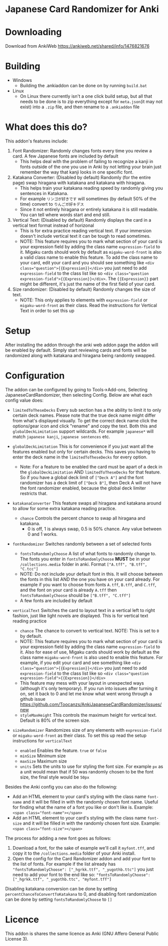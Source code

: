 # Japanese Card Randomizer for Anki
# Downloading
Download from AnkiWeb https://ankiweb.net/shared/info/1476821676
# Building
* Windows
    * Building the .ankiaddon can be done on by running `build.bat`
* Linux
    * On Linux there currently isn't a one click build setup, but all that needs to be done is to zip everything except for `meta.json`(it may not exist) into a `.zip` file, and then rename to a `.ankiaddon` file
# What does this do?
This addon's features include:
1. Font Randomizer: Randomly changes fonts every time you review a card. A few Japanese fonts are included by default 
   * This helps deal with the problem of failing to recognize a kanji in fonts outside of the one you use in Anki by not letting your brain just remember the way that kanji looks in one specific font.
2. Katakana Converter: (Disabled by default) Randomly (for the entire page) swap hiragana with katakana and katakana with hiragana.
   * This helps train your katakana reading speed by randomly giving you sentences in Katakana. 
   * For example `リンゴが好きです` will sometimes (by default 50% of the time) convert to `りんごガ好キデス`
   * Since it not entirely hiragana or entirely katakana it is still readable. You can tell where words start and end still.
3. Vertical Text: (Disabled by default) Randomly displays the card in a vertical text format instead of horizonal
   * This is for extra practice reading vertical text. If your immersion doesn't include vertical text it can be tough to read sometimes.
   * NOTE: This feature requires you to mark what section of your card is your expression field by adding the class name `expression-field` to it. Migaku cards should work by default as `migaku-word-front` is also a valid class name to enable this feature. To add the class name to your card, edit your card and you should see something like `<div class="question">{{Expression}}</div>` you just need to add `expression-field` to the class list like so `<div class="question expression-field">{{Expression}}</div>`. The `{{Expression}}` part might be different, it's just the name of the first field of your card.
4. Size randomizer: (Disabled by default) Randomly changes the size of text.
   * NOTE: This only applies to elements with `expression-field` or `migaku-word-front` as their class. Read the instructions for Vertical Text in order to set this up

# Setup
After installing the addon through the anki web addon page the addon will be enabled by default. Simply start reviewing cards and fonts will be randomized along with katakana and hiragana being randomly swapped.

# Configuration
The addon can be configured by going to Tools->Add-ons, Selecting JapaneseCardRandomizer, then selecting Config.
Below are what each config value does:



* `limitedToTheseDecks` Every sub section has a the ability to limit it to only certain deck names. Please note that the true deck name might differ from what's displayed visually. To get the correct deck name click the options/gear icon and click "rename" and copy the text. Both this and `globalDeckLimitation` support wildcards. For example `japanese*` will match `japanese kanji`,  `japanese sentences` etc.
* `globalDeckLimitation` This is for convenience if you just want all the features enabled but only for certain decks. This saves you having to enter the deck name in the `limitedToTheseDecks` for every option. 
    * Note: For a feature to be enabled the card must be apart of a deck in the `globalDeckLimitation` AND `limitedToTheseDecks` for that feature.  So if you have a global deck limit of `["Deck A"]` and the font randomizer has a deck limit of `["Deck B"]`, then Deck A will not have the font randomizer enabled, because the global deck limiter restricts that.

* `katakanaConverter`  This feature swaps all hiragana and katakana around to allow for some extra katakana reading practice.
    *  `chance` Controls the percent chance to swap all hiragana and katakana. 
        * 0 is off, 1 is always swap, 0.5 is 50% chance. Any value between 0 and 1 works.
* `fontRandomizer` Switches randomly between a set of selected fonts
     * `fontsToRandomlyChoose` A list of what fonts to randomly change to. The fonts you enter in `fontsToRandomlyChoose`  **MUST** be in your `/collections.media` folder in anki. Format `["A.tff", "B.tff", "C.tcc"]`
     * NOTE: Do not include your default font in this. It will choose between the fonts in this list AND the one you have on your card already. For example if you want to choose from fonts `A.tff`, `B.tff`, and `C.tff`, and the font on your card is already `A.tff` then `fontsToRandomlyChoose` should be `["B.tff", "C.tff"]`
    * A few fonts are included by default
 
 * `verticalText` Switches the card to layout text in a vertical left to right fashion, just like light novels are displayed. This is for vertical text reading practice
    * `chance` The chance to convert to vertical text. NOTE: This is set to `0` by default.
    * NOTE: This feature requires you to mark what section of your card is your expression field by adding the class name `expression-field` to it. Also for ease of use, Migaku cards should work by default as the class name `migaku-word-front` is also used to enable this feature. For example, if you edit your card and see something like `<div class="question">{{Expression}}</div>` you just need to add `expression-field` to the class list like so `<div class="question expression-field">{{Expression}}</div>`
    * This feature may mess with your layout in unexpected ways (although it's only temporary). If you run into issues after turning it on, set it back to 0 and let me know what went wrong through a github issue https://github.com/Toocanzs/AnkiJapaneseCardRandomizer/issues/new
    * `styleMaxHeight` This controls the maximum height for vertical text. Default is 80% of the screen size.

* `sizeRandomizer` Randomizes size of any elements with `expression-field` or `migaku-word-front` as their class. To set this up read the setup instructions for `verticalText`
    * `enabled` Enables the feature. `true` or `false`
    * `minSize` Minimum size
    * `maxSize` Maximum size
    * `units` Sets the units to use for styling the font size. For example `px` as a unit would mean that if 50 was randomly chosen to be the font size, the final style would be `50px`


Besides the Anki config you can also do the following:
* Add an HTML element to your card's styling with the class name `font-name` and it will be filled in with the randomly chosen font name. Useful for finding what the name of a font you like or don't like is. Example: `<span class="font-name"></span>`
* Add an HTML element to your card's styling with the class name `font-size` and it will be filled in with the randomly chosen font size. Example: `<span class="font-size"></span>`

The process for adding a new font goes as follows:
1. Download a font, for the sake of example we'll call it `myfont.tff`, and copy it to the `/collections.media` folder of your Anki install.
2. Open the config for the Card Randomizer addon and add your font to the list of fonts. For example if the list already has `"fontsToRandomlyChoose": ["_hgrkk.ttf", "_yugothb.ttc"]` you just need to add your font to the end like so: `"fontsToRandomlyChoose": ["_hgrkk.ttf", "_yugothb.ttc", "myfont.tff"]`

Disabling katakana conversion can be done by setting `percentChanceToConvertToKatakana` to 0, and disabling font randomization can be done by setting `fontsToRandomlyChoose` to `[]`

# Licence
This addon is shares the same licence as Anki (GNU Affero General Public License 3).
